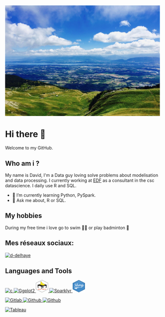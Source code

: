 ![Photo](Landscape.jpeg) 
<!--
<p align="center">
  <img src="Landscape.jpeg" width="600" title="hover text">
</p>
-->
# Hi there 👋
Welcome to my GitHub.
## Who am i ? 
 My name is David,  I'm a Data guy loving solve problems about modelisation and data processing.
I currently working at [EDF](https://www.edf.fr/) as a consultant in the csc datascience.
I daily use R and SQL.
- 🌱 I’m currently learning Python, PySpark.
- 💬 Ask me about, R or SQL. 

## My hobbies 
During my free time i love go to swim 🏊‍♂️ or play badminton 🏸
## Mes réseaux sociaux: 
<a href="https://www.linkedin.com/in/d-delhaye/" target="blank"><img align="center" src="https://raw.githubusercontent.com/rahuldkjain/github-profile-readme-generator/master/src/images/icons/Social/linked-in-alt.svg" alt="d-delhaye" height="30" width="40" /></a>

## Languages and Tools
<p align="left"> <a href="https://www.r-project.org/" target="_blank"> <img src="https://www.r-project.org/Rlogo.png" alt="c" width="40" height="40"/> </a> 
<a href="https://ggplot2.tidyverse.org/" target="_blank"> <img src="https://ggplot2.tidyverse.org/logo.png" alt="Ggplot2" width="40" height="40"/> </a>
<a href="https://github.com/Rdatatable/data.table" target="_blank"> <img src="https://raw.githubusercontent.com/Rdatatable/data.table/master/.graphics/logo.png" alt="Data.table" width="40" height="40"/> </a>
<a href="https://spark.rstudio.com/" target="_blank"> <img src="https://artwork.lfaidata.foundation/projects/sparklyr/color/sparklyr-color.png" alt="Sparklyr" width="40" height="40"/> </a>
<a href="https://shiny.rstudio.com/" target="_blank"> <img src="https://github.com/rstudio/shiny/blob/main/man/figures/logo.png?raw=true" alt="RShiny" width="40" height="40"/> </a>

<a href="https://about.gitlab.com/" target="_blank"> <img src="https://cdn.icon-icons.com/icons2/2415/PNG/512/gitlab_original_logo_icon_146503.png" alt="Gitlab" width="40" height="40"/> </a> 
<a href="https://github.com" target="_blank"> <img src="https://cdn-icons-png.flaticon.com/512/25/25231.png" alt="Github" width="40" height="40"/> </a> 
<a href="https://www.docker.com/" target="_blank"> <img src="https://www.docker.com/wp-content/uploads/2022/03/horizontal-logo-monochromatic-white.png" alt="Github" width="90" height="40"/> </a> 

<a href="https://www.tableau.com/" target="_blank"> <img src="https://www.tableau.com/themes/custom/tableau_www/logo.png" alt="Tableau" width="150" height="40"/></a> </p>













<!--
**Daviddlhy/Daviddlhy** is a ✨ _special_ ✨ repository because its `README.md` (this file) appears on your GitHub profile.

Here are some ideas to get you started:

- 🔭 I’m currently working on ...
- 🌱 I’m currently learning ...
- 👯 I’m looking to collaborate on ...
- 🤔 I’m looking for help with ...
- 💬 Ask me about ...
- 📫 How to reach me: ...
- 😄 Pronouns: ...
- ⚡ Fun fact:
-->
